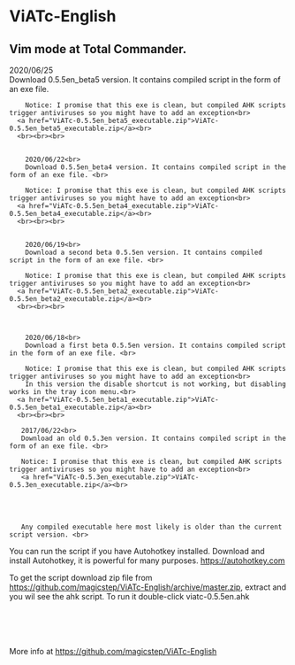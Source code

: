 <html lang="en">
<head>
    <meta charset="UTF-8">
    <meta name="viewport" content="width=device-width, initial-scale=1.0">
    <meta http-equiv="X-UA-Compatible" content="ie=edge">
    <title>ViATc-English</title>
</head>
<body>
    <h1>ViATc-English </h1>
    <h2>Vim mode at Total Commander.</h2>
    <p>
        2020/06/25<br>
        Download 0.5.5en_beta5 version. It contains compiled script in the form of an exe file. <br>  

        Notice: I promise that this exe is clean, but compiled AHK scripts trigger antiviruses so you might have to add an exception<br>
      <a href="ViATc-0.5.5en_beta5_executable.zip">ViATc-0.5.5en_beta5_executable.zip</a><br>
      <br><br><br>


        2020/06/22<br>
        Download 0.5.5en_beta4 version. It contains compiled script in the form of an exe file. <br>  

        Notice: I promise that this exe is clean, but compiled AHK scripts trigger antiviruses so you might have to add an exception<br>
      <a href="ViATc-0.5.5en_beta4_executable.zip">ViATc-0.5.5en_beta4_executable.zip</a><br>
      <br><br><br>


        2020/06/19<br>
        Download a second beta 0.5.5en version. It contains compiled script in the form of an exe file. <br>  

        Notice: I promise that this exe is clean, but compiled AHK scripts trigger antiviruses so you might have to add an exception<br>
      <a href="ViATc-0.5.5en_beta2_executable.zip">ViATc-0.5.5en_beta2_executable.zip</a><br>
      <br><br><br>



        2020/06/18<br>
        Download a first beta 0.5.5en version. It contains compiled script in the form of an exe file. <br>  

        Notice: I promise that this exe is clean, but compiled AHK scripts trigger antiviruses so you might have to add an exception<br>
        In this version the disable shortcut is not working, but disabling works in the tray icon menu.<br>
      <a href="ViATc-0.5.5en_beta1_executable.zip">ViATc-0.5.5en_beta1_executable.zip</a><br>
      <br><br><br>

       2017/06/22<br>
       Download an old 0.5.3en version. It contains compiled script in the form of an exe file. <br>  

       Notice: I promise that this exe is clean, but compiled AHK scripts trigger antiviruses so you might have to add an exception<br>
       <a href="ViATc-0.5.3en_executable.zip">ViATc-0.5.3en_executable.zip</a><br>  
<br>  
<br>  

    
       Any compiled executable here most likely is older than the current script version. <br>  

  You can run the script if you have Autohotkey installed. Download and install Autohotkey, it is powerful for many purposes. 
  <a href="https://autohotkey.com">https://autohotkey.com</a>  <br>  

  To get the script download zip file from 
  <a href="https://github.com/magicstep/ViATc-English/archive/master.zip">https://github.com/magicstep/ViATc-English/archive/master.zip</a>,
  extract and you wil see the ahk script. To run it double-click viatc-0.5.5en.ahk
<br>  
<br>  
<br>  

More info at <a href="https://github.com/magicstep/ViATc-English">https://github.com/magicstep/ViATc-English</a>
    </p>
</body>
</html>

